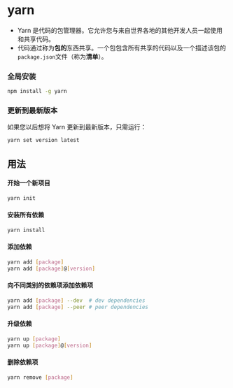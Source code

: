 # yarn

* Yarn 是代码的包管理器。它允许您与来自世界各地的其他开发人员一起使用和共享代码。
* 代码通过称为**包的**东西共享。一个包包含所有共享的代码以及一个描述该包的`package.json`文件（称为**清单**）。

### 全局安装

```bash
npm install -g yarn
```

### 更新到最新版本

如果您以后想将 Yarn 更新到最新版本，只需运行：

```bash
yarn set version latest
```

## 用法

#### 开始一个新项目

```bash
yarn init
```

#### 安装所有依赖

```bash
yarn install
```

#### 添加依赖

```bash
yarn add [package]
yarn add [package]@[version]
```

#### 向不同类别的依赖项添加依赖项

```bash
yarn add [package] --dev  # dev dependencies
yarn add [package] --peer # peer dependencies
```

#### 升级依赖

```bash
yarn up [package]
yarn up [package]@[version]
```

#### 删除依赖项

```bash
yarn remove [package]
```



